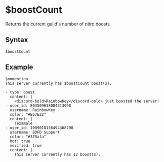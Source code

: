 # $boostCount
Returns the current guild's number of nitro boosts.

## Syntax
```
$boostCount
```

## Example
```
$nomention
This server currently has $boostCount boost(s).
```

```discord yaml
- type: boost
  content: |
    <discord-bold>RainbowKey</discord-bold> just boosted the server!
- user_id: 803569638084313098
  username: RainbowKey
  color: "#E67E22"
  content: |
    !example
- user_id: 1009018156494368798
  username: BDFD Support
  color: "#378afa"
  bot: true
  verified: true
  content: |
    This server currently has 12 boost(s).
```
